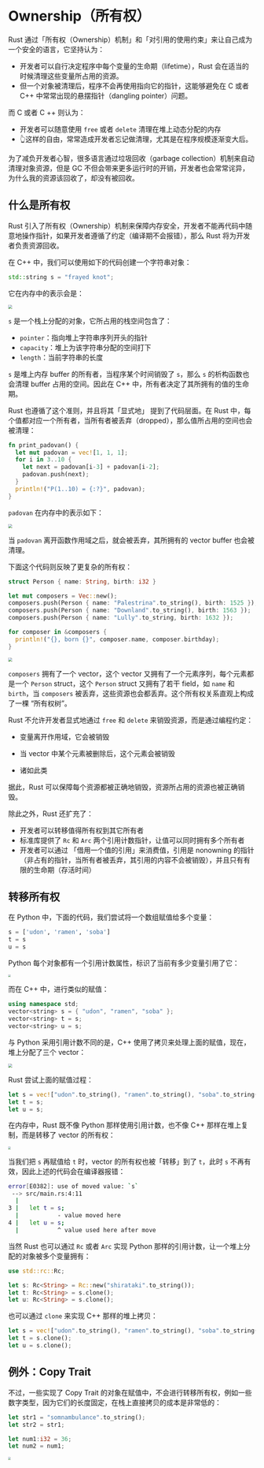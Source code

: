 # Ownership（所有权）

Rust 通过「所有权（Ownership）机制」和「对引用的使用约束」来让自己成为一个安全的语言，它坚持认为：

- 开发者可以自行决定程序中每个变量的生命期（lifetime），Rust 会在适当的时候清理这些变量所占用的资源。
- 但一个对象被清理后，程序不会再使用指向它的指针，这能够避免在 C 或者 C++ 中常常出现的悬摆指针（dangling pointer）问题。

而 C 或者 C ++ 则认为：

-  开发者可以随意使用 `free` 或者 `delete` 清理在堆上动态分配的内存
- 👆这样的自由，常常造成开发者忘记做清理，尤其是在程序规模逐渐变大后。

为了减负开发者心智，很多语言通过垃圾回收（garbage collection）机制来自动清理对象资源，但是 GC 不但会带来更多运行时的开销，开发者也会常常诧异，为什么我的资源该回收了，却没有被回收。

## 什么是所有权

Rust 引入了所有权（Ownership）机制来保障内存安全，开发者不能再代码中随意地操作指针，如果开发者遵循了约定（编译期不会报错），那么 Rust 将为开发者负责资源回收。

在 C++ 中，我们可以使用如下的代码创建一个字符串对象：

```c++
std::string s = "frayed knot";
```

它在内存中的表示会是：

<img src="./ownership/c_allocate.png" style="zoom:50%;" />

`s` 是一个栈上分配的对象，它所占用的栈空间包含了：

- `pointer`：指向堆上字符串序列开头的指针
- `capacity`：堆上为该字符串分配的空间打下
- `length`：当前字符串的长度

`s` 是堆上内存 buffer 的所有者，当程序某个时间销毁了 `s`，那么 `s` 的析构函数也会清理 buffer 占用的空间。因此在 C++ 中，所有者决定了其所拥有的值的生命期。

Rust 也遵循了这个准则，并且将其「显式地」 提到了代码层面。在 Rust 中，每个值都对应一个所有者，当所有者被丢弃（dropped），那么值所占用的空间也会被清理：

```rust
fn print_padovan() {
  let mut padovan = vec![1, 1, 1];
  for i in 3..10 {
    let next = padovan[i-3] + padovan[i-2];
    padovan.push(next);
  }
  println!("P(1..10) = {:?}", padovan);
}
```

`padovan` 在内存中的表示如下：

<img src="./ownership/rust_allocate.png" style="zoom:50%;" />

当 `padovan` 离开函数作用域之后，就会被丢弃，其所拥有的 vector buffer 也会被清理。

下面这个代码则反映了更复杂的所有权：

```rust
struct Person { name: String, birth: i32 }

let mut composers = Vec::new();
composers.push(Person { name: "Palestrina".to_string(), birth: 1525 });
composers.push(Person { name: "Downland".to_string(), birth: 1563 });
composers.push(Person { name: "Lully".to_string, birth: 1632 });

for composer in &composers {
  println!("{}, born {}", composer.name, composer.birthday);
}
```

<img src="./ownership/composers.png" style="zoom:50%;" />

`composers` 拥有了一个 vector，这个 vector 又拥有了一个元素序列，每个元素都是一个 `Person` struct，这个 `Person` struct 又拥有了若干 field，如 `name` 和 `birth`，当 `composers` 被丢弃，这些资源也会都丢弃。这个所有权关系直观上构成了一棵 “所有权树”。

Rust 不允许开发者显式地通过 `free` 和 `delete` 来销毁资源，而是通过编程约定：

- 变量离开作用域，它会被销毁
- 当 vector 中某个元素被删除后，这个元素会被销毁

- 诸如此类

据此，Rust 可以保障每个资源都被正确地销毁，资源所占用的资源也被正确销毁。

除此之外，Rust 还扩充了：

-  开发者可以转移值得所有权到其它所有者
- 标准库提供了 `Rc` 和 `Arc` 两个引用计数指针，让值可以同时拥有多个所有者
- 开发者可以通过 「借用一个值的引用」来消费值，引用是 nonowning 的指针（非占有的指针，当所有者被丢弃，其引用的内容不会被销毁），并且只有有限的生命期（存活时间）

## 转移所有权

在 Python 中，下面的代码，我们尝试将一个数组赋值给多个变量：

```python
s = ['udon', 'ramen', 'soba']
t = s
u = s
```

Python 每个对象都有一个引用计数属性，标识了当前有多少变量引用了它：

<img src="./ownership/python_assignment.png" style="zoom: 33%;" />

而在 C++ 中，进行类似的赋值：

```c++
using namespace std;
vector<string> s = { "udon", "ramen", "soba" };
vector<string> t = s;
vector<string> u = s;
```

与 Python 采用引用计数不同的是，C++ 使用了拷贝来处理上面的赋值，现在，堆上分配了三个 vector：

<img src="./ownership/cplus_assignment.png" style="zoom: 50%;" />

Rust 尝试上面的赋值过程：

```rust
let s = vec!["udon".to_string(), "ramen".to_string(), "soba".to_string()];
let t = s;
let u = s;
```

在内存中，Rust 既不像 Python 那样使用引用计数，也不像 C++ 那样在堆上复制，而是转移了 vector 的所有权：

<img src="./ownership/rust_assignment.png" style="zoom: 33%;" />

当我们把 `s` 再赋值给 `t` 时，vector 的所有权也被「转移」到了 `t`，此时 `s` 不再有效，因此上述的代码会在编译器报错：

```bash
error[E0382]: use of moved value: `s`
 --> src/main.rs:4:11
  |
3 |   let t = s;
  |           - value moved here
4 |   let u = s;
  |           ^ value used here after move
```

当然 Rust 也可以通过 `Rc` 或者 `Arc` 实现 Python 那样的引用计数，让一个堆上分配的对象被多个变量拥有：

```rust
use std::rc::Rc;

let s: Rc<String> = Rc::new("shirataki".to_string());
let t: Rc<String> = s.clone();
let u: Rc<String> = s.clone();
```

也可以通过 `clone` 来实现 C++ 那样的堆上拷贝：

```rust
let s = vec!["udon".to_string(), "ramen".to_string(), "soba".to_string()];
let t = s.clone();
let u = s.clone();
```

## 例外：Copy Trait

不过，一些实现了 Copy Trait 的对象在赋值中，不会进行转移所有权，例如一些数字类型，因为它们的长度固定，在栈上直接拷贝的成本是非常低的：

```rust
let str1 = "somnambulance".to_string();
let str2 = str1;

let num1:i32 = 36;
let num2 = num1;
```

<img src="./ownership/copy_number.png" style="zoom: 33%;" />

